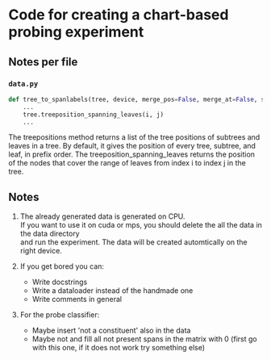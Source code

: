 # Code for creating a chart-based probing experiment


## Notes per file
### `data.py`

```python
def tree_to_spanlabels(tree, device, merge_pos=False, merge_at=False, skip_labels=None):
    ...
    tree.treeposition_spanning_leaves(i, j)
    ...
```

The treepositions method returns a list of the tree positions of subtrees and leaves in a tree. By default, it gives the position of every tree, subtree, and leaf, in prefix order.
The treeposition_spanning_leaves returns the position of the nodes that cover the range of leaves from index i to index j in the tree.


## Notes
1. The already generated data is generated on CPU.  
If you want to use it on cuda or mps, you should delete the all the data in the data directory  
and run the experiment. The data will be created automtically on the right device.

2. If you get bored you can:  
    - Write docstrings
    - Write a dataloader instead of the handmade one
    - Write comments in general

3. For the probe classifier:  
    - Maybe insert 'not a constituent' also in the data
    - Maybe not and fill all not present spans in the matrix with 0 (first go with this one, if it does not work try something else)


